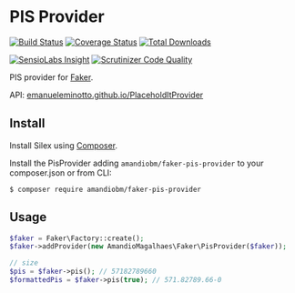 PIS Provider
====================

[![Build Status](https://img.shields.io/travis/amandiobm/fake-pis-provider.svg?style=flat)](https://travis-ci.org/amandiobm/fake-pis-provider)
[![Coverage Status](https://coveralls.io/repos/github/amandiobm/fake-pis-provider/badge.svg?branch=master)](https://coveralls.io/github/amandiobm/fake-pis-provider?branch=master)
[![Total Downloads](https://img.shields.io/packagist/dt/amandiobm/faker-pis-provider.svg?style=flat)](https://packagist.org/packages/amandiobm/faker-pis-provider)

[![SensioLabs Insight](https://img.shields.io/sensiolabs/i/a22e5509-ca4f-4902-a458-5994123c058f.svg?style=flat)](https://insight.sensiolabs.com/projects/a22e5509-ca4f-4902-a458-5994123c058f)
[![Scrutinizer Code Quality](https://img.shields.io/scrutinizer/g/EmanueleMinotto/PlaceholdItProvider.svg?style=flat)](https://scrutinizer-ci.com/g/EmanueleMinotto/PlaceholdItProvider/)

PIS provider for [Faker](https://github.com/fzaninotto/Faker).

API: [emanueleminotto.github.io/PlaceholdItProvider](http://emanueleminotto.github.io/PlaceholdItProvider/)

## Install
Install Silex using [Composer](http://getcomposer.org/).

Install the PisProvider adding `amandiobm/faker-pis-provider` to your composer.json or from CLI:

```
$ composer require amandiobm/faker-pis-provider
```

## Usage

```php
$faker = Faker\Factory::create();
$faker->addProvider(new AmandioMagalhaes\Faker\PisProvider($faker));

// size
$pis = $faker->pis(); // 57182789660
$formattedPis = $faker->pis(true); // 571.82789.66-0
```